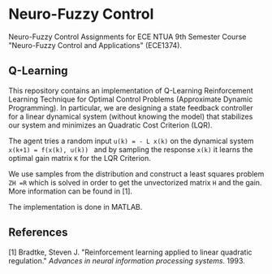# Neuro-Fuzzy Control

Neuro-Fuzzy Control Assignments for ECE NTUA 9th Semester Course "Neuro-Fuzzy Control and Applications" (ECE1374).



## Q-Learning

This repository contains an implementation of Q-Learning Reinforcement Learning Technique for Optimal Control Problems (Approximate Dynamic Programming). In particular, we are designing a state feedback controller for a linear dynamical system (without knowing the model) that stabilizes our system and minimizes an Quadratic Cost Criterion (LQR). 

The agent tries a random input `u(k) = - L x(k)`  on the dynamical system `x(k+1) = f(x(k), u(k)) ` and by sampling the response 	`x(k)` it learns the optimal gain matrix `K` for the LQR Criterion.  

We use samples from the distribution and construct a least squares problem `ZH =R` which is solved in order to get the unvectorized matrix `H` and the gain. More information can be found in [1].

The implementation is done in MATLAB.



## References

[1] Bradtke, Steven J. "Reinforcement learning applied to linear quadratic regulation." *Advances in neural information processing systems*. 1993.



